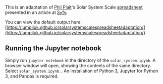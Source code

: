 This is an adaptation of [Phil Plait](https://twitter.com/BadAstronomer)'s Solar System Scale [spreadsheet](https://docs.google.com/spreadsheets/d/1m6-SH0mShxxSnHFVYERLw9J7ajs0GftG54QdRuI69hc) presented in an article at [Syfy](http://www.syfy.com/syfywire/scaling-the-solar-system).

You can view the default output here: [https://lumpiluk.github.io/solarsystemscalespreadsheetadaptation/](https://lumpiluk.github.io/solarsystemscalespreadsheetadaptation/).


## Running the Jupyter notebook

Simply run `jupyter notebook` in the directory of the `solar_system.ipynb`. A browser window will open, showing the contents of the same directory. Select `solar_system.ipynb.`.
An installation of Python 3, Jupyter for Python 3, and Pandas is required.
